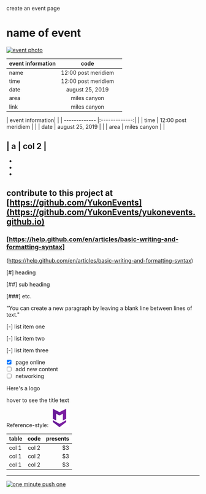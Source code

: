 create an event page

# name of event

[![event photo](http://bit.ly/_logo_jpg)](http://netads.github.io)


| event information         | code          |  |
| ------------- |:-------------:| --------:|
| name         | 12:00 post meridiem         |        |
| time         | 12:00 post meridiem         |        |
| date         | august 25, 2019         |        |
| area         | miles canyon         |        |
| link         | miles canyon         |       |



| event information|  |
| ------------- |:-------------:| |
| time         | 12:00 post meridiem      | |
| date         | august 25, 2019        | |
| area         | miles canyon         | |

| a         | col 2         |
- 
- 
-




-
## contribute to this project at [https://github.com/YukonEvents](https://github.com/YukonEvents/yukonevents.github.io)

### [https://help.github.com/en/articles/basic-writing-and-formatting-syntax]
(https://help.github.com/en/articles/basic-writing-and-formatting-syntax)

[#] heading

[##] sub heading

[###] etc.

"You can create a new paragraph by leaving a blank line between lines of text."

[-] list item one 

[-] list item two 

[-] list item three 



- [x] page online
- [ ] add new content
- [ ] networking

Here's a logo 

hover to see the title text

Reference-style: 
![alt text][logo]

[logo]: https://github.com/adam-p/markdown-here/raw/master/src/common/images/icon48.png "Logo Title Text"

| table         | code          | presents |
| ------------- |:-------------:| --------:|
| col 1         | col 2         |       $3 |
| col 1         | col 2         |       $3 |
| col 1         | col 2         |       $3 |


---

[![one minute push one](https://img.youtube.com/)](https://www.youtube.com/watch?v=QUldxN4S1UY)


